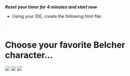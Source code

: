 **_Reset your timer for 4 minutes and start now_**

- Using your IDE, create the following html file:

`<head>
<script src="https://cdn.optimizely.com/js/8511310517.js"></script>
</head>
<title>
RE - Enforceable real estate contracts
</title>
<body>
<h1>Choose your favorite Belcher character...</h1>
<a href="https://www.buzzfeed.com/erinchack/the-most-relatable-louise-belcher-quotes?utm_term=.vs2RVLjq#.yn4Pvx0g"><img src="https://s3.us-east-2.amazonaws.com/id-portfolio/poc/Louise_render.png"/></a>
<a href="https://www.bustle.com/articles/78457-11-tina-belcher-bobs-burgers-quotes-that-prove-shes-tvs-most-feminist-hero"><img src="https://s3.us-east-2.amazonaws.com/id-portfolio/poc/Tina_render.png"/></a>
<a href="https://www.pastemagazine.com/articles/2016/04/11-quotes-from-bobs-burgers-gene-belcher.html"><img src="https://s3.us-east-2.amazonaws.com/id-portfolio/poc/Gene_Belcher.png"/></a>
</body>
</html>`
